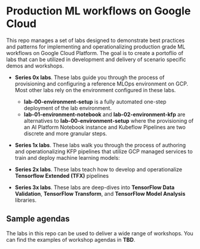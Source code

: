 # Production ML workflows on Google Cloud

This repo manages a set of labs designed to demonstrate best practices and patterns for implementing and operationalizing production grade ML workflows on Google Cloud Platform. The goal is to create a portoflio of labs that can be utilized in development and delivery of scenario specific demos and workshops. 

- **Series 0x labs**. These labs guide you through the process of provisioning and configuring a reference MLOps environment on GCP. Most other labs rely on the environment configured in these labs. 
    - **lab-00-environment-setup** is a fully automated one-step deployment of the lab environment. 
    - **lab-01-environment-notebook** and **lab-02-environment-kfp** are alternatives to **lab-00-environment-setup** where the provisioning of an AI Platform Notebook instance and Kubeflow Pipelines are two discrete and more granular steps.
    

- **Series 1x labs**. These labs walk you through the process of authoring and operationalizing KFP pipelines that utilize GCP managed services to train and deploy machine learning models:
    
- **Series 2x labs**. These labs teach how to develop and operationalize **Tensorflow Extended (TFX)** pipelines

- **Series 3x labs**. These labs are deep-dives into **TensorFlow Data Validation**, **TensorFlow Transform**, and **TensorFlow Model Analysis** libraries.


## Sample agendas

The labs in this repo can be used to deliver a wide range of workshops. You can find the examples of workshop agendas in **TBD**.

